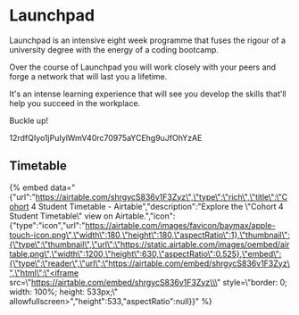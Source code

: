 # Launchpad

Launchpad is an intensive eight week programme that fuses the rigour of a university degree with the energy of a coding bootcamp.

Over the course of Launchpad you will work closely with your peers and forge a network that will last you a lifetime.

It's an intense learning experience that will see you develop the skills that'll help you succeed in the workplace.

Buckle up!

12rdfQIyo1jPuIylWmV40rc70975aYCEhg9uJfOhYzAE

## Timetable

{% embed data="{\"url\":\"https://airtable.com/shrgycS836v1F3Zyz\",\"type\":\"rich\",\"title\":\"Cohort 4 Student Timetable - Airtable\",\"description\":\"Explore the \\\"Cohort 4 Student Timetable\\\" view on Airtable.\",\"icon\":{\"type\":\"icon\",\"url\":\"https://airtable.com/images/favicon/baymax/apple-touch-icon.png\",\"width\":180,\"height\":180,\"aspectRatio\":1},\"thumbnail\":{\"type\":\"thumbnail\",\"url\":\"https://static.airtable.com/images/oembed/airtable.png\",\"width\":1200,\"height\":630,\"aspectRatio\":0.525},\"embed\":{\"type\":\"reader\",\"url\":\"https://airtable.com/embed/shrgycS836v1F3Zyz\",\"html\":\"<iframe src=\\\"https://airtable.com/embed/shrgycS836v1F3Zyz\\\" style=\\\"border: 0; width: 100%; height: 533px;\\\" allowfullscreen></iframe>\",\"height\":533,\"aspectRatio\":null}}" %}

